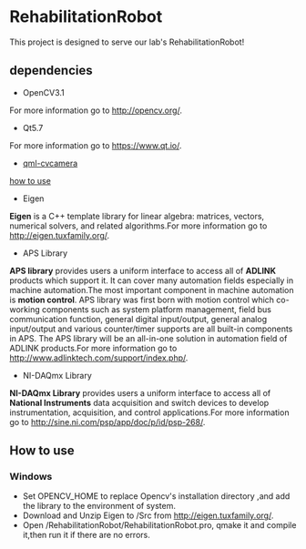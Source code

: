 # RehabilitationRobot
This project is designed to serve  our lab's RehabilitationRobot!
## dependencies
+ OpenCV3.1  

For more information go to http://opencv.org/.
+ Qt5.7 

For more information go to https://www.qt.io/.

+ [qml-cvcamera](https://github.com/hust-IR2/rehabRobot/tree/master/module/qml-cveyecamera)

[how to use](https://github.com/hust-IR2/rehabRobot)

+ Eigen

**Eigen** is a C++ template library for linear algebra: matrices, vectors, numerical solvers, and related algorithms.For more information go to http://eigen.tuxfamily.org/.

+ APS Library

 **APS library** provides users a uniform interface to access all of **ADLINK** products which support it. It can cover many automation fields especially in machine automation.The most important component in machine automation is **motion control**. APS library was first born with motion control which co-working components such as system platform management, field bus communication function, general digital input/output, general analog input/output and various counter/timer supports are all built-in components in APS. The APS library will be an all-in-one solution in automation field of ADLINK products.For more information go to http://www.adlinktech.com/support/index.php/.

+ NI-DAQmx Library 

 **NI-DAQmx Library** provides users a uniform interface to access all of **National Instruments** data acquisition and switch devices to develop instrumentation, acquisition, and control applications.For more information go to http://sine.ni.com/psp/app/doc/p/id/psp-268/.

## How to use
### Windows
+ Set OPENCV_HOME to replace Opencv's installation directory ,and add the library to the environment of system.
+ Download and Unzip Eigen to /Src from http://eigen.tuxfamily.org/.
+ Open /RehabilitationRobot/RehabilitationRobot.pro, qmake it and compile it,then run it if there are no errors.



